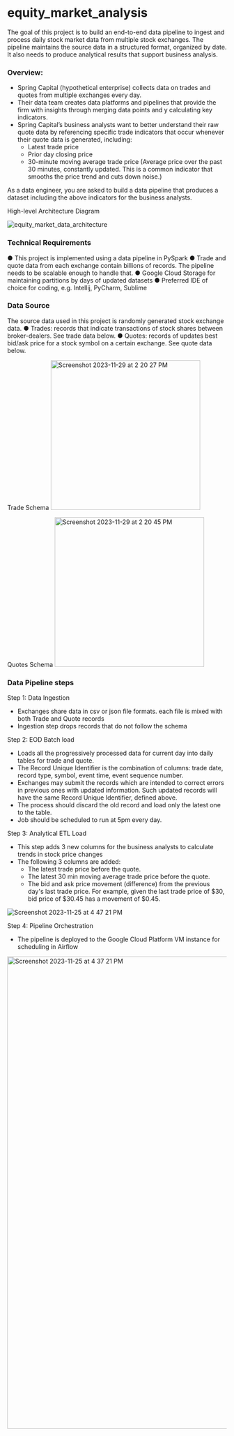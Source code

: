 # equity_market_analysis

The goal of this project is to build an end-to-end data pipeline to ingest and process daily stock market data from multiple stock exchanges. The pipeline maintains the source data in a structured format, organized by date. 
It also needs to produce analytical results that support business analysis.

### Overview:
- Spring Capital (hypothetical enterprise) collects data on trades and quotes from multiple exchanges every day. 
- Their data team creates data platforms and pipelines that provide the firm with insights through merging data points and y calculating key indicators. 
- Spring Capital’s business analysts want to better understand their raw quote data by referencing specific trade indicators that occur whenever their quote data is generated, including:
  - Latest trade price
  - Prior day closing price
  - 30-minute moving average trade price (Average price over the past 30 minutes,
  constantly updated. This is a common indicator that smooths the price trend and cuts down noise.)

As a data engineer, you are asked to build a data pipeline that produces a dataset including the above indicators for the business analysts.

High-level Architecture Diagram

![equity_market_data_architecture](https://github.com/meetapandit/equity_market_analysis/assets/15186489/4cf2d517-6f69-4166-ad59-c241e5b089ea)


### Technical Requirements
● This project is implemented using a data pipeline in PySpark
● Trade and quote data from each exchange contain billions of records. The pipeline needs to be scalable enough to handle that.
● Google Cloud Storage for maintaining partitions by days of updated datasets
● Preferred IDE of choice for coding, e.g. Intellij, PyCharm, Sublime

### Data Source
The source data used in this project is randomly generated stock exchange data.
● Trades: records that indicate transactions of stock shares between broker-dealers. See trade data below.
● Quotes: records of updates best bid/ask price for a stock symbol on a certain exchange. See quote data below.

Trade Schema
<img width="343" alt="Screenshot 2023-11-29 at 2 20 27 PM" src="https://github.com/meetapandit/equity_market_analysis/assets/15186489/fe5d5117-da81-462a-9b35-a8277a6216fe">

Quotes Schema
<img width="343" alt="Screenshot 2023-11-29 at 2 20 45 PM" src="https://github.com/meetapandit/equity_market_analysis/assets/15186489/57c14814-99dc-4829-8fd9-fafcb730490d">

### Data Pipeline steps
Step 1: Data Ingestion
- Exchanges share data in csv or json file formats. each file is mixed with both Trade and Quote records
- Ingestion step drops records that do not follow the schema

Step 2: EOD Batch load
- Loads all the progressively processed data for current day into daily tables for trade and quote.
- The Record Unique Identifier is the combination of columns: trade date, record type, symbol, event time, event sequence number.
- Exchanges may submit the records which are intended to correct errors in previous ones with updated information. Such updated records will have the same Record Unique Identifier, defined above.
- The process should discard the old record and load only the latest one to the table.
- Job should be scheduled to run at 5pm every day.

Step 3: Analytical ETL Load
- This step adds 3 new columns for the business analysts to calculate trends in stock price changes
- The following 3 columns are added:
  - The latest trade price before the quote.
  - The latest 30 min moving average trade price before the quote.
  - The bid and ask price movement (difference) from the previous day's last trade price. For example, given the last trade price of $30, bid price of $30.45 has a movement of $0.45.
    
![Screenshot 2023-11-25 at 4 47 21 PM](https://github.com/meetapandit/equity_market_analysis/assets/15186489/665752cb-9d13-4274-b02a-dbe064da9a79)


Step 4: Pipeline Orchestration
- The pipeline is deployed to the Google Cloud Platform VM instance for scheduling in Airflow

<img width="1083" alt="Screenshot 2023-11-25 at 4 37 21 PM" src="https://github.com/meetapandit/equity_market_analysis/assets/15186489/4615a3f0-8349-46b1-a0ca-fb304ed76218">


